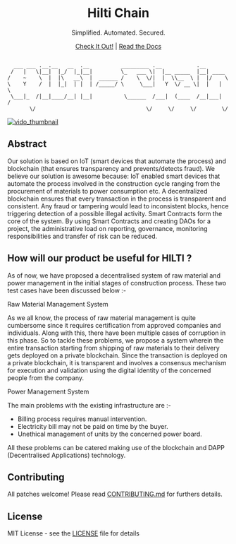 <h1 align="center">Hilti Chain</h1>

<p align="center">Simplified. Automated. Secured.</p>

<p align="center"><a href="#site">Check It Out!</a> | <a href="#documentation">Read the Docs</a></p>

```

  ___ ___ .__.__   __  .__          _________ .__           .__        
 /   |   \|__|  |_/  |_|__|         \_   ___ \|  |__ _____  |__| ____  
/    ~    \  |  |\   __\  |  ______ /    \  \/|  |  \\__  \ |  |/    \ 
\    Y    /  |  |_|  | |  | /_____/ \     \___|   Y  \/ __ \|  |   |  \
 \___|_  /|__|____/__| |__|          \______  /___|  (____  /__|___|  /
       \/                                   \/     \/     \/        \/ 

```

[![vido_thumbnail](https://s19.postimg.org/hbw2js9f7/Screen_Shot_2018-02-24_at_7.45.03_PM.png)](https://www.youtube.com/watch?v=uv_Aiq2_I8I)

## Abstract

Our solution is based on IoT (smart devices that automate the process) and blockchain (that ensures transparency and prevents/detects fraud). We believe our solution is awesome because:
IoT enabled smart devices that automate the process involved in the construction cycle ranging from the procurement of materials to power consumption etc.
A decentralized blockchain ensures that every transaction in the process is transparent and consistent. Any fraud or tampering would lead to inconsistent blocks, hence triggering detection of a possible illegal activity.
Smart Contracts form the core of the system. By using Smart Contracts and creating DAOs for a project, the administrative load on reporting, governance, monitoring responsibilities and transfer of risk can be reduced.

## How will our product be useful for HILTI ?

As of now, we have proposed a decentralised system of raw material and power management in the initial stages of construction process. These two test cases have been discussed below :-


Raw Material Management System
    
As we all know, the process of raw material management is quite 
cumbersome since it requires certification from approved companies and 
individuals. Along with this, there    have been multiple cases of corruption in 
this phase. So to tackle these problems, we propose a system wherein the 
entire transaction starting from shipping of raw materials to their delivery gets 
deployed on a private blockchain. Since the transaction is deployed on a 
private blockchain, it is transparent and involves a consensus mechanism for 
execution and validation using the digital identity of the concerned people 
from the company.

Power Management System
    
The main problems with the existing infrastructure are :-

- Billing process requires manual intervention.
- Electricity bill may not be paid on time by the buyer.
- Unethical management of units by the concerned power board.

All these problems can be catered making use of the blockchain and DAPP 
(Decentralised Applications) technology.


## Contributing

All patches welcome! Please read [CONTRIBUTING.md](https://github.com/dushyantRathore/HILTI_project/CONTRIBUTING.md) for furthers details.

## License

MIT License - see the [LICENSE](https://github.com/dushyantRathore/HILTI_project/blob/master/LICENSE) file for details
